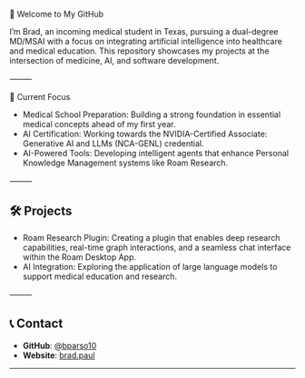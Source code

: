 
👋 Welcome to My GitHub

I’m Brad, an incoming medical student in Texas, pursuing a dual-degree MD/MSAI with a focus on integrating artificial intelligence into healthcare and medical education. This repository showcases my projects at the intersection of medicine, AI, and software development.

⸻

🔬 Current Focus
- Medical School Preparation: Building a strong foundation in essential medical concepts ahead of my first year.
- AI Certification: Working towards the NVIDIA-Certified Associate: Generative AI and LLMs (NCA-GENL) credential.
- AI-Powered Tools: Developing intelligent agents that enhance Personal Knowledge Management systems like Roam Research.

⸻

## 🛠️ Projects

- Roam Research Plugin: Creating a plugin that enables deep research capabilities, real-time graph interactions, and a seamless chat interface within the Roam Desktop App.
- AI Integration: Exploring the application of large language models to support medical education and research.

⸻

## 📞 Contact

- **GitHub**: [@bparso10](https://github.com/bparso10)
- **Website**: [brad.paul](https://bparso10.github.io/brad.paul/)

---
